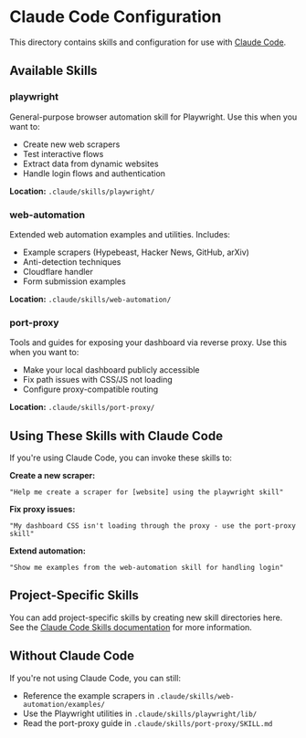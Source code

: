 # Claude Code Configuration

This directory contains skills and configuration for use with [Claude Code](https://claude.com/claude-code).

## Available Skills

### playwright
General-purpose browser automation skill for Playwright. Use this when you want to:
- Create new web scrapers
- Test interactive flows
- Extract data from dynamic websites
- Handle login flows and authentication

**Location:** `.claude/skills/playwright/`

### web-automation
Extended web automation examples and utilities. Includes:
- Example scrapers (Hypebeast, Hacker News, GitHub, arXiv)
- Anti-detection techniques
- Cloudflare handler
- Form submission examples

**Location:** `.claude/skills/web-automation/`

### port-proxy
Tools and guides for exposing your dashboard via reverse proxy. Use this when you want to:
- Make your local dashboard publicly accessible
- Fix path issues with CSS/JS not loading
- Configure proxy-compatible routing

**Location:** `.claude/skills/port-proxy/`

## Using These Skills with Claude Code

If you're using Claude Code, you can invoke these skills to:

**Create a new scraper:**
```
"Help me create a scraper for [website] using the playwright skill"
```

**Fix proxy issues:**
```
"My dashboard CSS isn't loading through the proxy - use the port-proxy skill"
```

**Extend automation:**
```
"Show me examples from the web-automation skill for handling login"
```

## Project-Specific Skills

You can add project-specific skills by creating new skill directories here. See the [Claude Code Skills documentation](https://docs.claude.com/) for more information.

## Without Claude Code

If you're not using Claude Code, you can still:
- Reference the example scrapers in `.claude/skills/web-automation/examples/`
- Use the Playwright utilities in `.claude/skills/playwright/lib/`
- Read the port-proxy guide in `.claude/skills/port-proxy/SKILL.md`
